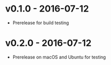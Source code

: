# v0.1.0 - 2016-07-12

- Prerelease for build testing

# v0.2.0 - 2016-07-12

- Prerelease on macOS and Ubuntu for testing
